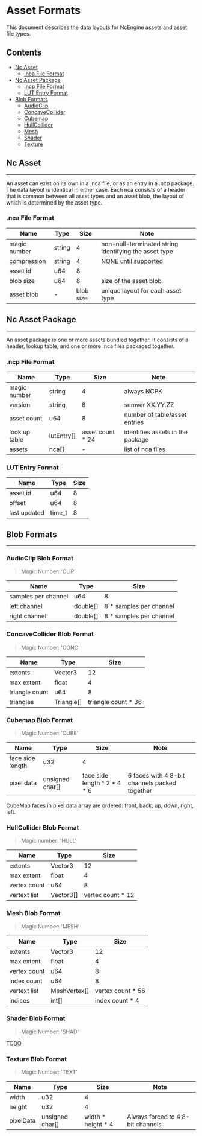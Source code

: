 # Asset Formats
This document describes the data layouts for NcEngine assets and asset file types.

## Contents
- [Nc Asset](#nc-asset)
  - [.nca File Format](#nca-file-format)
- [Nc Asset Package](#nc-asset-package)
  - [.ncp File Format](#ncp-file-format)
  - [LUT Entry Format](#lut-entry-format)
- [Blob Formats](#blob-formats)
    - [AudioClip](#audioclip-blob-format)
    - [ConcaveCollider](#concavecollider-blob-format)
    - [Cubemap](#cubemap-blob-format)
    - [HullCollider](#hullcollider-blob-format)
    - [Mesh](#mesh-blob-format)
    - [Shader](#shader-blob-format)
    - [Texture](#texture-blob-format)

## Nc Asset
-----------
An asset can exist on its own in a .nca file, or as an entry in a .ncp package. The data layout is identical in either case. Each nca consists of a header that is common between all asset types and
an asset blob, the layout of which is determined by the asset type.

### .nca File Format
| Name         | Type    | Size         | Note |
|--------------|---------|--------------|------
| magic number | string  | 4            | non-null-terminated string identifying the asset type
| compression  | string  | 4            | NONE until supported
| asset id     | u64     | 8            | 
| blob size    | u64     | 8            | size of the asset blob
| asset blob   | -       | blob size    | unique layout for each asset type

## Nc Asset Package
-------------------
An asset package is one or more assets bundled together. It consists of a header, lookup table, and one or more .nca files packaged together.

### .ncp File Format
| Name          | Type       | Size                | Note |
|---------------|------------|---------------------|------|
| magic number  | string     | 4                   | always NCPK                      |
| version       | string     | 8                   | semver XX.YY.ZZ                  |
| asset count   | u64        | 8                   | number of table/asset entries    |
| look up table | lutEntry[] | asset count * 24    | identifies assets in the package |
| assets        | nca[]      | -                   | list of nca files                |

### LUT Entry Format
| Name         | Type   | Size |
|--------------|--------|------|
| asset id     | u64    | 8    |
| offset       | u64    | 8    |
| last updated | time_t | 8    |

## Blob Formats
---------------
### AudioClip Blob Format
> Magic Number: 'CLIP'

| Name                | Type     | Size                    |
|---------------------|----------|-------------------------|
| samples per channel | u64      | 8                       |
| left channel        | double[] | 8 * samples per channel |
| right channel       | double[] | 8 * samples per channel |

### ConcaveCollider Blob Format
> Magic Number: 'CONC'

| Name           | Type       | Size                |
|----------------|------------|---------------------|
| extents        | Vector3    | 12                  |
| max extent     | float      | 4                   |
| triangle count | u64        | 8                   |
| triangles      | Triangle[] | triangle count * 36 |

### Cubemap Blob Format
> Magic Number: 'CUBE'

| Name             | Type            | Size                         | Note 
|------------------|-----------------|------------------------------|------
| face side length | u32             | 4                            |
| pixel data       | unsigned char[] | face side length ^ 2 * 4 * 6 | 6 faces with 4 8-bit channels packed together

CubeMap faces in pixel data array are ordered: front, back, up, down, right, left.

### HullCollider Blob Format
> Magic number: 'HULL'

| Name         | Type      | Size              |
|--------------|-----------|-------------------|
| extents      | Vector3   | 12                |
| max extent   | float     | 4                 |
| vertex count | u64       | 8                 |
| vertext list | Vector3[] | vertex count * 12 |

### Mesh Blob Format
> Magic Number: 'MESH'

| Name         | Type         | Size              |
|--------------|--------------|-------------------|
| extents      | Vector3      | 12                |
| max extent   | float        | 4                 |
| vertex count | u64          | 8                 |
| index count  | u64          | 8                 |
| vertext list | MeshVertex[] | vertex count * 56 |
| indices      | int[]        | index count * 4   |


### Shader Blob Format
> Magic Number: 'SHAD'

TODO

### Texture Blob Format
> Magic Number: 'TEXT'

| Name      | Type            | Size               | Note 
|-----------|-----------------|--------------------|------
| width     | u32             | 4                  |
| height    | u32             | 4                  |
| pixelData | unsigned char[] | width * height * 4 | Always forced to 4 8-bit channels
